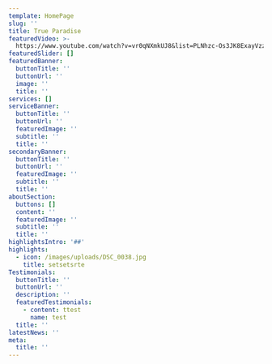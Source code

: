```yaml
---
template: HomePage
slug: ''
title: True Paradise
featuredVideo: >-
  https://www.youtube.com/watch?v=vr0qNXmkUJ8&list=PLNhzc-Os3JK8ExayVzzoHVvP2c0-4_oqt
featuredSlider: []
featuredBanner:
  buttonTitle: ''
  buttonUrl: ''
  image: ''
  title: ''
services: []
serviceBanner:
  buttonTitle: ''
  buttonUrl: ''
  featuredImage: ''
  subtitle: ''
  title: ''
secondaryBanner:
  buttonTitle: ''
  buttonUrl: ''
  featuredImage: ''
  subtitle: ''
  title: ''
aboutSection:
  buttons: []
  content: ''
  featuredImage: ''
  subtitle: ''
  title: ''
highlightsIntro: '##'
highlights:
  - icon: /images/uploads/DSC_0038.jpg
    title: setsetsrte
Testimonials:
  buttonTitle: ''
  buttonUrl: ''
  description: ''
  featuredTestimonials:
    - content: ttest
      name: test
  title: ''
latestNews: ''
meta:
  title: ''
---
```



